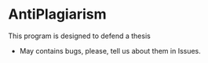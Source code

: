 # AntiPlagiarism

This program is designed to defend a thesis
* May contains bugs, please, tell us about them in Issues.
